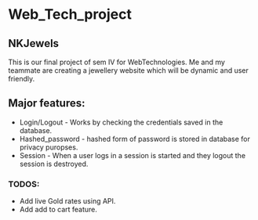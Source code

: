 # Web_Tech_project
## NKJewels
This is our final project of sem IV for WebTechnologies. Me and my teammate are creating a jewellery website which will be dynamic and user friendly.

## Major features:

- Login/Logout - Works by checking the credentials saved in the database.
- Hashed_password - hashed form of password is stored in database for privacy puropses.
- Session - When a user logs in a session is started and they logout the session is destroyed.


### TODOS:

- Add live Gold rates using API.
- Add add to cart feature.